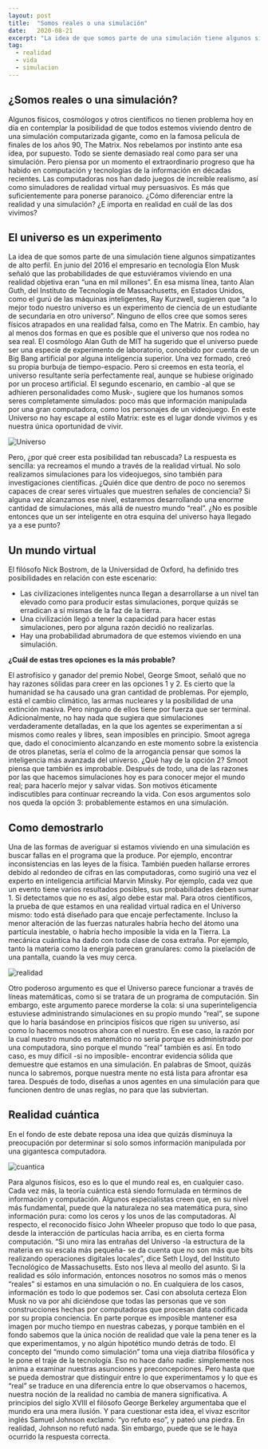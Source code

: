```yaml
---
layout: post
title:  "Somos reales o una simulación"
date:   2020-08-21
excerpt: "La idea de que somos parte de una simulación tiene algunos simpatizantes de alto perfil."
tag:
  - realidad 
  - vida 
  - simulacion
---
```


## ¿Somos reales o una simulación?
Algunos físicos, cosmólogos y otros científicos no tienen problema hoy en día en contemplar la posibilidad de que todos estemos viviendo dentro de una simulación computarizada gigante, como en la famosa película de finales de los años 90, The Matrix.
Nos rebelamos por instinto ante esa idea, por supuesto. Todo se siente demasiado real como para ser una simulación.
Pero piensa por un momento el extraordinario progreso que ha habido en computación y tecnologías de la información en décadas recientes.
Las computadoras nos han dado juegos de increíble realismo, así como simuladores de realidad virtual muy persuasivos. Es más que suficientemente para ponerse paranoico.
¿Cómo diferenciar entre la realidad y una simulación? ¿E importa en realidad en cuál de las dos vivimos?

## El universo es un experimento

La idea de que somos parte de una simulación tiene algunos simpatizantes de alto perfil.
En junio del 2016 el empresario en tecnología Elon Musk señaló que las probabilidades de que estuviéramos viviendo en una realidad objetiva eran “una en mil millones”.
En esa misma línea, tanto Alan Guth, del Instituto de Tecnología de Massachusetts, en Estados Unidos, como el gurú de las máquinas inteligentes, Ray Kurzwell, sugieren que “a lo mejor todo nuestro universo es un experimento de ciencia de un estudiante de secundaria en otro universo”.
Ninguno de ellos cree que somos seres físicos atrapados en una realidad falsa, como en The Matrix. En cambio, hay al menos dos formas en que es posible que el universo que nos rodea no sea real.
El cosmólogo Alan Guth de MIT ha sugerido que el universo puede ser una especie de experimento de laboratorio, concebido por cuenta de un Big Bang artificial por alguna inteligencia superior.
Una vez formado, creó su propia burbuja de tiempo-espacio. Pero si creemos en esta teoría, el universo resultante sería perfectamente real, aunque se hubiese originado por un proceso artificial.
El segundo escenario, en cambio -al que se adhieren personalidades como Musk-, sugiere que los humanos somos seres completamente simulados: poco más que información manipulada por una gran computadora, como los personajes de un videojuego.
En este Universo no hay escape al estilo Matrix: este es el lugar donde vivimos y es nuestra única oportunidad de vivir.


<img src="https://concepto.de/wp-content/uploads/2014/08/universo-e1551279332781.jpg" alt="Universo">


Pero, ¿por qué creer esta posibilidad tan rebuscada? La respuesta es sencilla: ya recreamos el mundo a través de la realidad virtual.
No solo realizamos simulaciones para los videojuegos, sino también para investigaciones científicas. ¿Quién dice que dentro de poco no seremos capaces de crear seres virtuales que muestren señales de conciencia? Si alguna vez alcanzamos ese nivel, estaremos desarrollando una enorme cantidad de simulaciones, más allá de nuestro mundo “real”.
¿No es posible entonces que un ser inteligente en otra esquina del universo haya llegado ya a ese punto?

## Un mundo virtual

El filósofo Nick Bostrom, de la Universidad de Oxford, ha definido tres posibilidades en relación con este escenario:
* Las civilizaciones inteligentes nunca llegan a desarrollarse a un nivel tan elevado como para producir estas simulaciones, porque quizás se erradican a sí mismas de la faz de la tierra.
* Una civilización llegó a tener la capacidad para hacer estas simulaciones, pero por alguna razón decidió no realizarlas.
* Hay una probabilidad abrumadora de que estemos viviendo en una simulación.

**¿Cuál de estas tres opciones es la más probable?**

El astrofísico y ganador del premio Nobel, George Smoot, señaló que no hay razones sólidas para creer en las opciones 1 y 2.
Es cierto que la humanidad se ha causado una gran cantidad de problemas. Por ejemplo, está el cambio climático, las armas nucleares y la posibilidad de una extinción masiva. Pero ninguno de ellos tiene por fuerza que ser terminal.
Adicionalmente, no hay nada que sugiera que simulaciones verdaderamente detalladas, en la que los agentes se experimentan a sí mismos como reales y libres, sean imposibles en principio.
Smoot agrega que, dado el conocimiento alcanzando en este momento sobre la existencia de otros planetas, sería el colmo de la arrogancia pensar que somos la inteligencia más avanzada del universo.
¿Qué hay de la opción 2? Smoot piensa que también es improbable. Después de todo, una de las razones por las que hacemos simulaciones hoy es para conocer mejor el mundo real; para hacerlo mejor y salvar vidas. Son motivos éticamente indiscutibles para continuar recreando la vida.
Con esos argumentos solo nos queda la opción 3: probablemente estamos en una simulación.

## Como demostrarlo

Una de las formas de averiguar si estamos viviendo en una simulación es buscar fallas en el programa que la produce. Por ejemplo, encontrar inconsistencias en las leyes de la física.
También pueden hallarse errores debido al redondeo de cifras en las computadoras, como sugirió una vez el experto en inteligencia artificial Marvin Minsky.
Por ejemplo, cada vez que un evento tiene varios resultados posibles, sus probabilidades deben sumar 1. Si detectamos que no es así, algo debe estar mal.
Para otros científicos, la prueba de que estamos en una realidad virtual radica en el Universo mismo: todo está diseñado para que encaje perfectamente.
Incluso la menor alteración de las fuerzas naturales habría hecho del átomo una partícula inestable, o habría hecho imposible la vida en la Tierra.
La mecánica cuántica ha dado con toda clase de cosa extraña. Por ejemplo, tanto la materia como la energía parecen granulares: como la pixelación de una pantalla, cuando la ves muy cerca.


<img src="https://wl-genial.cf.tsp.li/resize/728x/jpg/ed9/b00/3917b75976935cfc6fc4786990.jpg" alt="realidad">



Otro poderoso argumento es que el Universo parece funcionar a través de líneas matemáticas, como si se tratara de un programa de computación.
Sin embargo, este argumento parece morderse la cola: si una superinteligencia estuviese administrando simulaciones en su propio mundo “real”, se supone que lo haría basándose en principios físicos que rigen su universo, así como lo hacemos nosotros ahora con el nuestro.
En ese caso, la razón por la cual nuestro mundo es matemático no sería porque es administrado por una computadora, sino porque el mundo “real” también es así.
En todo caso, es muy difícil -si no imposible- encontrar evidencia sólida que demuestre que estamos en una simulación.
En palabras de Smoot, quizás nunca lo sabremos, porque nuestra mente no está lista para afrontar esa tarea.
Después de todo, diseñas a unos agentes en una simulación para que funcionen dentro de unas reglas, no para que las subviertan.

## Realidad cuántica

En el fondo de este debate reposa una idea que quizás disminuya la preocupación por determinar si solo somos información manipulada por una gigantesca computadora.


<img src="https://zentrologos.com/wp-content/uploads/2019/11/fisica-cuant-3-550x366-1.jpg" alt="cuantica">


Para algunos físicos, eso es lo que el mundo real es, en cualquier caso.
Cada vez más, la teoría cuántica está siendo formulada en términos de información y computación. Algunos especialistas creen que, en su nivel más fundamental, puede que la naturaleza no sea matemática pura, sino información pura: como los ceros y los unos de las computadoras.
Al respecto, el reconocido físico John Wheeler propuso que todo lo que pasa, desde la interacción de partículas hacia arriba, es en cierta forma computación.
“Si uno mira las entrañas del Universo -la estructura de la materia en su escala más pequeña- se da cuenta que no son más que bits realizando operaciones digitales locales”, dice Seth Lloyd, del Instituto Tecnológico de Massachusetts.
Esto nos lleva al meollo del asunto. Si la realidad es sólo información, entonces nosotros no somos más o menos “reales” si estamos en una simulación o no. En cualquiera de los casos, información es todo lo que podemos ser.
Casi con absoluta certeza Elon Musk no va por ahí diciéndose que todas las personas que ve son construcciones hechas por computadoras que procesan data codificada por su propia conciencia.
En parte porque es imposible mantener esa imagen por mucho tiempo en nuestras cabezas, y porque también en el fondo sabemos que la única noción de realidad que vale la pena tener es la que experimentamos, y no algún hipotético mundo detrás de todo.
El concepto del “mundo como simulación” toma una vieja diatriba filosófica y le pone el traje de la tecnología. Eso no hace daño nadie: simplemente nos anima a examinar nuestras asunciones y preconcepciones.
Pero hasta que se pueda demostrar que distinguir entre lo que experimentamos y lo que es “real” se traduce en una diferencia entre lo que observamos o hacemos, nuestra noción de la realidad no cambia de manera significativa.
A principios del siglo XVIII el filósofo George Berkeley argumentaba que el mundo era una mera ilusión.
Y para cuestionar esta idea, el vivaz escritor inglés Samuel Johnson exclamó: “yo refuto eso”, y pateó una piedra.
En realidad, Johnson no refutó nada. Sin embargo, puede que se le haya ocurrido la respuesta correcta.



